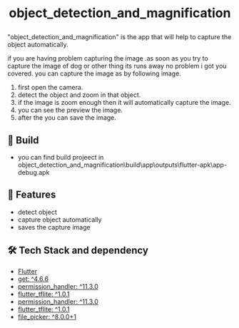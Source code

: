 
# <p align="center">object_detection_and_magnification</p>

"object_detection_and_magnification" is the app that will help to capture the object automatically.

if you are having problem capturing the image .as soon as you try to capture the  image of dog or other thing its runs away no problem i got you covered. 
you can capture the image as by following image.
1. first open the camera.
2. detect the object and zoom in that object.
3. if the image is zoom enough then it will automatically capture the image.
4. you can see the preview the image.
5. after the you can save the image.

## 🧐 Build
- you can find build projeect in object_detection_and_magnification\build\app\outputs\flutter-apk\app-debug.apk


## 🧐 Features    
- detect object 
- capture object automatically
- saves the capture image 
        

## 🛠️ Tech Stack and dependency
- [Flutter](https://flutter.dev/)
- [get: ^4.6.6](https://pub.dev/packages/get)
- [permission_handler: ^11.3.0](https://pub.dev/packages/permission_handler)
- [flutter_tflite: ^1.0.1](https://pub.dev/packages/tflite_flutter)
- [permission_handler: ^11.3.0](https://pub.dev/packages/permission_handler)
- [flutter_tflite: ^1.0.1](https://pub.dev/packages/tflite_flutter)
- [file_picker: ^8.0.0+1](https://pub.dev/packages/file_picker)

  
    

    
